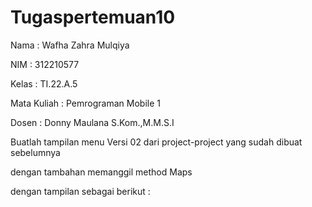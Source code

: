 # Tugaspertemuan10

Nama : Wafha Zahra Mulqiya

NIM : 312210577

Kelas : TI.22.A.5

Mata Kuliah : Pemrograman Mobile 1

Dosen : Donny Maulana S.Kom.,M.M.S.I

Buatlah tampilan menu Versi 02 dari project-project yang sudah dibuat sebelumnya

dengan tambahan memanggil method Maps

dengan tampilan sebagai berikut :


